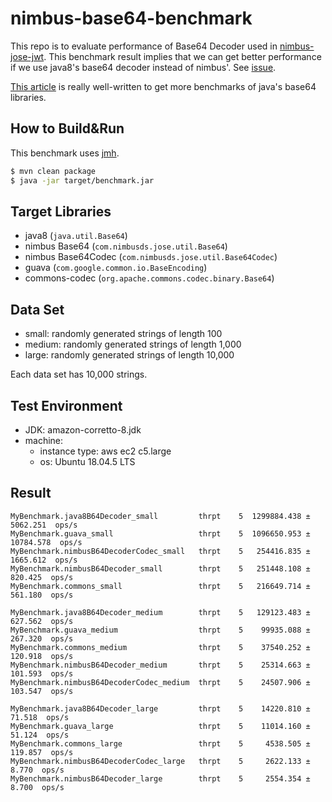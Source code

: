 # nimbus-base64-benchmark
This repo is to evaluate performance of Base64 Decoder used in [nimbus-jose-jwt](https://bitbucket.org/connect2id/nimbus-jose-jwt/).
This benchmark result implies that we can get better performance if we use java8's base64 decoder instead of nimbus'.
See [issue](https://bitbucket.org/connect2id/nimbus-jose-jwt/issues/380/switch-to-java8s-base64-decoder-for).

[This article](http://java-performance.info/base64-encoding-and-decoding-performance) is really well-written
to get more benchmarks of java's base64 libraries.

## How to Build&Run
This benchmark uses [jmh](https://openjdk.java.net/projects/code-tools/jmh/).
```bash
$ mvn clean package
$ java -jar target/benchmark.jar
```

## Target Libraries
- java8 (`java.util.Base64`)
- nimbus Base64 (`com.nimbusds.jose.util.Base64`)
- nimbus Base64Codec (`com.nimbusds.jose.util.Base64Codec`)
- guava (`com.google.common.io.BaseEncoding`)
- commons-codec (`org.apache.commons.codec.binary.Base64`)

## Data Set
- small: randomly generated strings of length 100 
- medium: randomly generated strings of length 1,000
- large: randomly generated strings of length 10,000

Each data set has 10,000 strings.


## Test Environment
- JDK: amazon-corretto-8.jdk
- machine: 
  - instance type: aws ec2 c5.large
  - os: Ubuntu 18.04.5 LTS

## Result
```
MyBenchmark.java8B64Decoder_small         thrpt    5  1299884.438 ±  5062.251  ops/s
MyBenchmark.guava_small                   thrpt    5  1096650.953 ± 10784.578  ops/s
MyBenchmark.nimbusB64DecoderCodec_small   thrpt    5   254416.835 ±  1665.612  ops/s
MyBenchmark.nimbusB64Decoder_small        thrpt    5   251448.108 ±   820.425  ops/s
MyBenchmark.commons_small                 thrpt    5   216649.714 ±   561.180  ops/s
```

```
MyBenchmark.java8B64Decoder_medium        thrpt    5   129123.483 ±   627.562  ops/s
MyBenchmark.guava_medium                  thrpt    5    99935.088 ±   267.320  ops/s
MyBenchmark.commons_medium                thrpt    5    37540.252 ±   120.918  ops/s
MyBenchmark.nimbusB64Decoder_medium       thrpt    5    25314.663 ±   101.593  ops/s
MyBenchmark.nimbusB64DecoderCodec_medium  thrpt    5    24507.906 ±   103.547  ops/s
```

```
MyBenchmark.java8B64Decoder_large         thrpt    5    14220.810 ±    71.518  ops/s
MyBenchmark.guava_large                   thrpt    5    11014.160 ±    51.124  ops/s
MyBenchmark.commons_large                 thrpt    5     4538.505 ±   119.857  ops/s
MyBenchmark.nimbusB64DecoderCodec_large   thrpt    5     2622.133 ±     8.770  ops/s
MyBenchmark.nimbusB64Decoder_large        thrpt    5     2554.354 ±     8.700  ops/s
```

  

